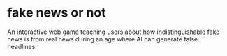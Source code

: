 # fake news or not
 An interactive web game teaching users about how indistinguishable fake news is from real news during an age where AI can generate false headlines.
